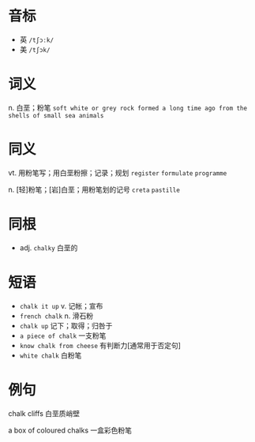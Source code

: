 # 音标

- 英 `/tʃɔːk/`
- 美 `/tʃɔk/`

# 词义

n. 白垩；粉笔
`soft white or grey rock formed a long time ago from the shells of small sea animals`

# 同义

vt. 用粉笔写；用白垩粉擦；记录；规划
`register` `formulate` `programme`

n. [轻]粉笔；[岩]白垩；用粉笔划的记号
`creta` `pastille`

# 同根

- adj. `chalky` 白垩的

# 短语

- `chalk it up` v. 记帐；宣布
- `french chalk` n. 滑石粉
- `chalk up` 记下；取得；归咎于
- `a piece of chalk` 一支粉笔
- `know chalk from cheese` 有判断力[通常用于否定句]
- `white chalk` 白粉笔

# 例句

chalk cliffs
白垩质峭壁

a box of coloured chalks
一盒彩色粉笔


